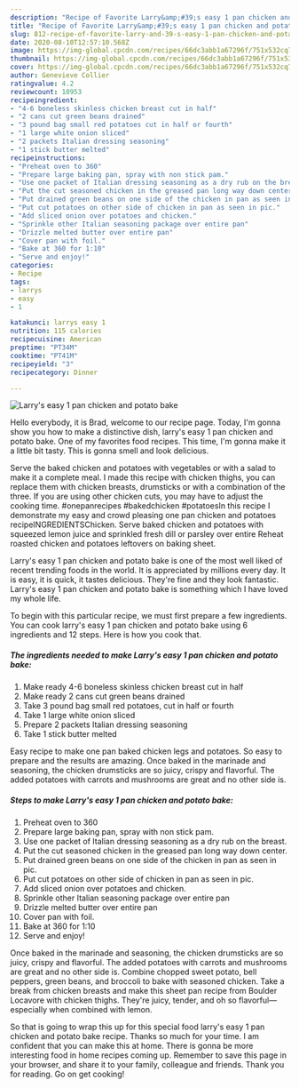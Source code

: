 ```yaml
---
description: "Recipe of Favorite Larry&amp;#39;s easy 1 pan chicken and potato bake"
title: "Recipe of Favorite Larry&amp;#39;s easy 1 pan chicken and potato bake"
slug: 812-recipe-of-favorite-larry-and-39-s-easy-1-pan-chicken-and-potato-bake
date: 2020-08-10T12:57:10.568Z
image: https://img-global.cpcdn.com/recipes/66dc3abb1a67296f/751x532cq70/larrys-easy-1-pan-chicken-and-potato-bake-recipe-main-photo.jpg
thumbnail: https://img-global.cpcdn.com/recipes/66dc3abb1a67296f/751x532cq70/larrys-easy-1-pan-chicken-and-potato-bake-recipe-main-photo.jpg
cover: https://img-global.cpcdn.com/recipes/66dc3abb1a67296f/751x532cq70/larrys-easy-1-pan-chicken-and-potato-bake-recipe-main-photo.jpg
author: Genevieve Collier
ratingvalue: 4.2
reviewcount: 10953
recipeingredient:
- "4-6 boneless skinless chicken breast cut in half"
- "2 cans cut green beans drained"
- "3 pound bag small red potatoes cut in half or fourth"
- "1 large white onion sliced"
- "2 packets Italian dressing seasoning"
- "1 stick butter melted"
recipeinstructions:
- "Preheat oven to 360"
- "Prepare large baking pan, spray with non stick pam."
- "Use one packet of Italian dressing seasoning as a dry rub on the breast."
- "Put the cut seasoned chicken in the greased pan long way down center."
- "Put drained green beans on one side of the chicken in pan as seen in pic."
- "Put cut potatoes on other side of chicken in pan as seen in pic."
- "Add sliced onion over potatoes and chicken."
- "Sprinkle other Italian seasoning package over entire pan"
- "Drizzle melted butter over entire pan"
- "Cover pan with foil."
- "Bake at 360 for 1:10"
- "Serve and enjoy!"
categories:
- Recipe
tags:
- larrys
- easy
- 1

katakunci: larrys easy 1 
nutrition: 115 calories
recipecuisine: American
preptime: "PT34M"
cooktime: "PT41M"
recipeyield: "3"
recipecategory: Dinner

---
```



![Larry&#39;s easy 1 pan chicken and potato bake](https://img-global.cpcdn.com/recipes/66dc3abb1a67296f/751x532cq70/larrys-easy-1-pan-chicken-and-potato-bake-recipe-main-photo.jpg)

Hello everybody, it is Brad, welcome to our recipe page. Today, I'm gonna show you how to make a distinctive dish, larry&#39;s easy 1 pan chicken and potato bake. One of my favorites food recipes. This time, I'm gonna make it a little bit tasty. This is gonna smell and look delicious.

Serve the baked chicken and potatoes with vegetables or with a salad to make it a complete meal. I made this recipe with chicken thighs, you can replace them with chicken breasts, drumsticks or with a combination of the three. If you are using other chicken cuts, you may have to adjust the cooking time. #onepanrecipes #bakedchicken #potatoesIn this recipe I demonstrate my easy and crowd pleasing one pan chicken and potatoes recipeINGREDIENTSChicken. Serve baked chicken and potatoes with squeezed lemon juice and sprinkled fresh dill or parsley over entire Reheat roasted chicken and potatoes leftovers on baking sheet.

Larry&#39;s easy 1 pan chicken and potato bake is one of the most well liked of recent trending foods in the world. It is appreciated by millions every day. It is easy, it is quick, it tastes delicious. They're fine and they look fantastic. Larry&#39;s easy 1 pan chicken and potato bake is something which I have loved my whole life.


To begin with this particular recipe, we must first prepare a few ingredients. You can cook larry&#39;s easy 1 pan chicken and potato bake using 6 ingredients and 12 steps. Here is how you cook that.

<!--inarticleads1-->

##### The ingredients needed to make Larry&#39;s easy 1 pan chicken and potato bake:

1. Make ready 4-6 boneless skinless chicken breast cut in half
1. Make ready 2 cans cut green beans drained
1. Take 3 pound bag small red potatoes, cut in half or fourth
1. Take 1 large white onion sliced
1. Prepare 2 packets Italian dressing seasoning
1. Take 1 stick butter melted


Easy recipe to make one pan baked chicken legs and potatoes. So easy to prepare and the results are amazing. Once baked in the marinade and seasoning, the chicken drumsticks are so juicy, crispy and flavorful. The added potatoes with carrots and mushrooms are great and no other side is. 

<!--inarticleads2-->

##### Steps to make Larry&#39;s easy 1 pan chicken and potato bake:

1. Preheat oven to 360
1. Prepare large baking pan, spray with non stick pam.
1. Use one packet of Italian dressing seasoning as a dry rub on the breast.
1. Put the cut seasoned chicken in the greased pan long way down center.
1. Put drained green beans on one side of the chicken in pan as seen in pic.
1. Put cut potatoes on other side of chicken in pan as seen in pic.
1. Add sliced onion over potatoes and chicken.
1. Sprinkle other Italian seasoning package over entire pan
1. Drizzle melted butter over entire pan
1. Cover pan with foil.
1. Bake at 360 for 1:10
1. Serve and enjoy!


Once baked in the marinade and seasoning, the chicken drumsticks are so juicy, crispy and flavorful. The added potatoes with carrots and mushrooms are great and no other side is. Combine chopped sweet potato, bell peppers, green beans, and broccoli to bake with seasoned chicken. Take a break from chicken breasts and make this sheet pan recipe from Boulder Locavore with chicken thighs. They&#39;re juicy, tender, and oh so flavorful—especially when combined with lemon. 

So that is going to wrap this up for this special food larry&#39;s easy 1 pan chicken and potato bake recipe. Thanks so much for your time. I am confident that you can make this at home. There is gonna be more interesting food in home recipes coming up. Remember to save this page in your browser, and share it to your family, colleague and friends. Thank you for reading. Go on get cooking!
